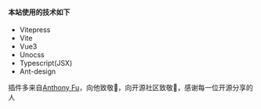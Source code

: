 #### 本站使用的技术如下

+ Vitepress  
+ Vite  
+ Vue3  
+ Unocss 
+ Typescript(JSX)
+ Ant-design

插件多来自[Anthony Fu](https://github.com/antfu)，向他致敬🫡，向开源社区致敬🫡，感谢每一位开源分享的人
